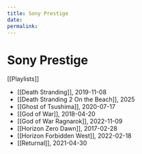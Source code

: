 ```yaml
---
title: Sony Prestige
date: 
permalink: 
---
```


# Sony Prestige

[[Playlists]]

* [[Death Stranding]], 2019-11-08
* [[Death Stranding 2 On the Beach]], 2025
* [[Ghost of Tsushima]], 2020-07-17
* [[God of War]], 2018-04-20
* [[God of War Ragnarok]], 2022-11-09
* [[Horizon Zero Dawn]], 2017-02-28
* [[Horizon Forbidden West]], 2022-02-18
* [[Returnal]], 2021-04-30

